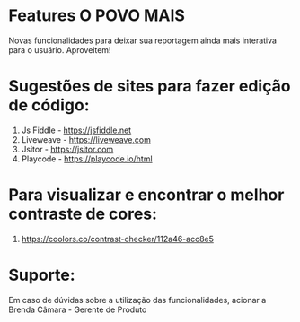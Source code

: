 # Features O POVO MAIS
Novas funcionalidades para deixar sua reportagem ainda mais interativa para o usuário. Aproveitem!

# Sugestões de sites para fazer edição de código: 
1. Js Fiddle - https://jsfiddle.net
2. Liveweave - https://liveweave.com
3. Jsitor - https://jsitor.com
4. Playcode - https://playcode.io/html

# Para visualizar e encontrar o melhor contraste de cores: 
1. https://coolors.co/contrast-checker/112a46-acc8e5

# Suporte:
Em caso de dúvidas sobre a utilização das funcionalidades, acionar a Brenda Câmara - Gerente de Produto 